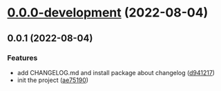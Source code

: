 # [0.0.0-development](https://github.com/BB-Code/bag-size/compare/v0.1.0...v0.0.0-development) (2022-08-04)

## 0.0.1 (2022-08-04)

### Features

-   add CHANGELOG.md and install package about changelog ([d941217](https://github.com/BB-Code/bag-size/commit/d94121786ba03b3fb209115f9a099c8b8f0dfae5))
-   init the project ([ae75190](https://github.com/BB-Code/bag-size/commit/ae751900db0a30e645072b38d9539c5987c98fc2))
